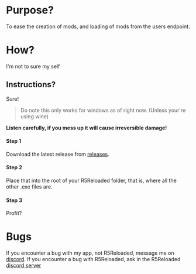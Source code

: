 # Purpose?
To ease the creation of mods, and loading of mods from the users endpoint.

# How?
I'm not to sure my self

## Instructions?
Sure!
> Do note this only works for windows as of right now. (Unless your're using wine)

**Listen carefully, if you mess up it will cause irreversible damage!**

#### Step 1
Download the latest release from [releases](https://github.com/SuperSlimey5/R5ModMana/releases).

#### Step 2
Place that into the root of your R5Reloaded folder, that is, where all the other .exe files are.

#### Step 3
Profit?


# Bugs
If you encounter a bug with my app, not R5Reloaded, message me on [discord](https://discord.com/users/711359126139175053).
If you encounter a bug with R5Reloaded, ask in the R5Reloaded [discord server](https://discord.gg/zvxbfBFY95)
